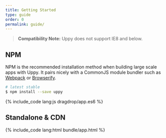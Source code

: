 ```yaml
---
title: Getting Started
type: guide
order: 0
permalink: guide/
---
```


> **Compatibility Note:** Uppy does not support IE8 and below.

## NPM

NPM is the recommended installation method when building large scale apps with Uppy. It pairs nicely with a CommonJS module bundler such as [Webpack](http://webpack.github.io/) or [Browserify](http://browserify.org/).

``` bash
# latest stable
$ npm install --save uppy
```

{% include_code lang:js dragdrop/app.es6 %}

## Standalone & CDN

{% include_code lang:html bundle/app.html %}
